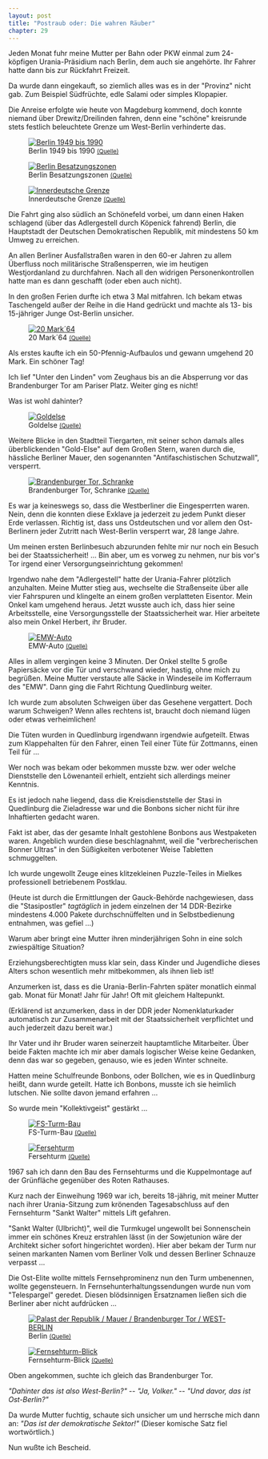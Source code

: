 ```yaml
---
layout: post
title: "Postraub oder: Die wahren Räuber"
chapter: 29
---
```




Jeden Monat fuhr meine Mutter per Bahn oder PKW einmal zum 24-köpfigen Urania-Präsidium nach
Berlin, dem auch sie angehörte. Ihr Fahrer hatte dann bis zur Rückfahrt
Freizeit.

Da wurde dann eingekauft, so ziemlich alles was es in der "Provinz" nicht gab.
Zum Beispiel Südfrüchte, edle Salami oder simples Klopapier.

Die Anreise erfolgte wie heute von Magdeburg kommend, doch
konnte niemand über Drewitz/Dreilinden fahren, denn eine "schöne" kreisrunde
stets festlich beleuchtete Grenze um West-Berlin verhinderte das.

<div><figure class="left"><a href="/bilder/109.jpg" title="Klicken f&uuml;r Grossansicht" rel="facebox"><img title="Berlin 1949 bis 1990" src="/bilder/thumb-109.png"></a><figcaption>Berlin 1949 bis 1990 <small><a href="http://de.wikipedia.org/w/index.php?title=Datei:Berlin_1949_bis_1990.png&amp;filetimestamp=20100217190929#file">(Quelle)</a></small></figcaption></figure><figure class="left"><a href="/bilder/110.jpg" title="Klicken f&uuml;r Grossansicht" rel="facebox"><img title="Berlin Besatzungszonen" src="/bilder/thumb-110.png"></a><figcaption>Berlin Besatzungszonen <small><a href="http://commons.wikimedia.org/wiki/File:Occupied_Germany_and_Berlin.png#file">(Quelle)</a></small></figcaption></figure><figure class="left"><a href="/bilder/111.jpg" title="Klicken f&uuml;r Grossansicht" rel="facebox"><img title="Innerdeutsche Grenze" src="/bilder/thumb-111.png"></a><figcaption>Innerdeutsche Grenze <small><a href="http://de.wikipedia.org/w/index.php?title=Datei:Karte_Innerdeutsche_Grenze.svg&amp;filetimestamp=20091107203515#file">(Quelle)</a></small></figcaption></figure><div style="clear: both"> </div>
</div>

Die Fahrt ging also südlich an Schönefeld vorbei, um dann einen Haken
schlagend (über das Adlergestell durch Köpenick fahrend) Berlin, die
Hauptstadt der Deutschen Demokratischen Republik, mit mindestens 50 km Umweg
zu erreichen.

An allen Berliner Ausfallstraßen waren in den 60-er Jahren zu allem Überfluss
noch militärische Straßensperren, wie im heutigen Westjordanland zu
durchfahren. Nach all den widrigen Personenkontrollen hatte man es dann
geschafft (oder eben auch nicht).

In den großen Ferien durfte ich etwa 3 Mal mitfahren. Ich bekam etwas
Taschengeld außer der Reihe in die Hand gedrückt und machte als 13- bis
15-jähriger Junge Ost-Berlin unsicher.

<figure class="right"><a href="/bilder/112.jpg" title="Klicken f&uuml;r Grossansicht" rel="facebox"><img title="20 Mark&#xb4;64" src="/bilder/thumb-112.png"></a><figcaption>20 Mark&#xb4;64 <small><a href="http://commons.wikimedia.org/wiki/File:20_m_a_1964.JPG#file">(Quelle)</a></small></figcaption></figure>
Als erstes kaufte ich ein 50-Pfennig-Aufbaulos und gewann umgehend 20 Mark.
Ein schöner Tag!

Ich lief "Unter den Linden" vom Zeughaus bis an die Absperrung vor das
Brandenburger Tor am Pariser Platz. Weiter ging es nicht!

Was ist wohl dahinter?

<figure class="left"><a href="/bilder/114.jpg" title="Klicken f&uuml;r Grossansicht" rel="facebox"><img title="Goldelse" src="/bilder/thumb-114.png"></a><figcaption>Goldelse <small><a href="http://commons.wikimedia.org/wiki/File:Berlin_Tiergarten_Siegessaeule_2.jpg#file">(Quelle)</a></small></figcaption></figure>
Weitere Blicke in den Stadtteil Tiergarten, mit seiner schon damals alles
überblickenden "Gold-Else" auf dem Großen Stern, waren durch die, hässliche
Berliner Mauer, den sogenannten "Antifaschistischen Schutzwall", versperrt.

<figure class="right"><a href="/bilder/113.jpg" title="Klicken f&uuml;r Grossansicht" rel="facebox"><img title="Brandenburger Tor, Schranke" src="/bilder/thumb-113.png"></a><figcaption>Brandenburger Tor, Schranke <small><a href="http://commons.wikimedia.org/wiki/File:Brandenburg_gate_1982.jpg#file">(Quelle)</a></small></figcaption></figure>
Es war ja keineswegs so, dass die Westberliner die Eingesperrten waren. Nein,
denn die konnten diese Exklave ja jederzeit zu jedem Punkt dieser Erde
verlassen. Richtig ist, dass uns Ostdeutschen und vor allem den Ost-Berlinern
jeder Zutritt nach West-Berlin versperrt war, 28 lange Jahre.

Um meinen ersten Berlinbesuch abzurunden fehlte mir nur noch ein Besuch bei
der Staatssicherheit! … Bin aber, um es vorweg zu nehmen, nur bis vor's Tor
irgend einer Versorgungseinrichtung gekommen!

Irgendwo nahe dem "Adlergestell" hatte der Urania-Fahrer plötzlich
anzuhalten. Meine Mutter stieg aus, wechselte die Straßenseite über alle vier
Fahrspuren und klingelte an einem großen verplatteten Eisentor. Mein Onkel kam
umgehend heraus. Jetzt wusste auch ich, dass hier seine Arbeitsstelle, eine
Versorgungsstelle der Staatssicherheit war. Hier arbeitete also mein Onkel Herbert,
ihr Bruder.

<figure class="left"><a href="/bilder/115.jpg" title="Klicken f&uuml;r Grossansicht" rel="facebox"><img title="EMW-Auto" src="/bilder/thumb-115.png"></a><figcaption>EMW-Auto <small><a href="http://commons.wikimedia.org/wiki/File:MHV_EMW_340_01.jpg#file">(Quelle)</a></small></figcaption></figure>
Alles in allem vergingen keine 3 Minuten. Der Onkel stellte 5 große
Papiersäcke vor die Tür und verschwand wieder, hastig, ohne mich zu begrüßen.
Meine Mutter verstaute alle Säcke in Windeseile im Kofferraum des "EMW". Dann
ging die Fahrt Richtung Quedlinburg weiter.

Ich wurde zum absoluten Schweigen über das Gesehene vergattert. Doch warum
Schweigen? Wenn alles rechtens ist, braucht doch niemand lügen oder etwas
verheimlichen!

Die Tüten wurden in Quedlinburg irgendwann irgendwie aufgeteilt. Etwas zum
Klappehalten für den Fahrer, einen Teil einer Tüte für Zottmanns, einen Teil
für …

Wer noch was bekam oder bekommen musste bzw. wer oder welche Dienststelle den
Löwenanteil erhielt, entzieht sich allerdings meiner Kenntnis.

Es ist jedoch nahe liegend, dass die Kreisdienststelle der Stasi in
Quedlinburg die Zieladresse war und die Bonbons sicher nicht für ihre
Inhaftierten gedacht waren.

Fakt ist aber, das der gesamte Inhalt gestohlene Bonbons aus Westpaketen
waren. Angeblich wurden diese beschlagnahmt, weil die "verbrecherischen Bonner
Ultras" in den Süßigkeiten verbotener Weise Tabletten schmuggelten.

Ich wurde ungewollt Zeuge eines klitzekleinen Puzzle-Teiles in Mielkes
professionell betriebenem Postklau.

(Heute ist durch die Ermittlungen der Gauck-Behörde nachgewiesen, dass die
"Stasipostler" _tagtäglich_ in jedem einzelnen der 14 DDR-Bezirke mindestens
4.000 Pakete durchschnüffelten und in Selbstbedienung entnahmen, was gefiel …)

Warum aber bringt eine Mutter ihren minderjährigen Sohn in eine solch
zwiespältige Situation?

Erziehungsberechtigten muss klar sein, dass Kinder und Jugendliche dieses
Alters schon wesentlich mehr mitbekommen, als ihnen lieb ist!

Anzumerken ist, dass es die Urania-Berlin-Fahrten später monatlich einmal gab. Monat
für Monat! Jahr für Jahr! Oft mit gleichem Haltepunkt.

(Erklärend ist anzumerken, dass in der DDR jeder Nomenklaturkader automatisch
zur Zusammenarbeit mit der Staatssicherheit verpflichtet und auch jederzeit
dazu bereit war.)

Ihr Vater und ihr Bruder waren seinerzeit hauptamtliche Mitarbeiter. Über
beide Fakten machte ich mir aber damals logischer Weise keine Gedanken, denn
das war so gegeben, genauso, wie es jeden Winter schneite.

Hatten meine Schulfreunde Bonbons, oder Bollchen, wie es in Quedlinburg heißt,
dann wurde geteilt. Hatte ich Bonbons, musste ich sie heimlich lutschen. Nie
sollte davon jemand erfahren …

So wurde mein "Kollektivgeist" gestärkt …

<figure class="right"><a href="/bilder/116.jpg" title="Klicken f&uuml;r Grossansicht" rel="facebox"><img title="FS-Turm-Bau" src="/bilder/thumb-116.png"></a><figcaption>FS-Turm-Bau <small><a href="http://de.wikipedia.org/w/index.php?title=Datei:Bundesarchiv_Bild_183-F0818-0022-001,_Berlin,_Fernsehturm,_Bau.jpg&amp;filetimestamp=20091122232555#file">(Quelle)</a></small></figcaption></figure>
<figure class="right"><a href="/bilder/117.jpg" title="Klicken f&uuml;r Grossansicht" rel="facebox"><img title="Fersehturm" src="/bilder/thumb-117.png"></a><figcaption>Fersehturm <small><a href="http://commons.wikimedia.org/wiki/File:Crosses_of_Berliner_Fersehturm_and_Berliner_Dom.jpg#file">(Quelle)</a></small></figcaption></figure>
1967 sah ich dann den Bau des Fernsehturms und die Kuppelmontage auf der
Grünfläche gegenüber des Roten Rathauses.

Kurz nach der Einweihung 1969 war ich, bereits 18-jährig, mit meiner Mutter nach ihrer
Urania-Sitzung zum krönenden Tagesabschluss auf den Fernsehturm "Sankt Walter"
mittels Lift gefahren.

"Sankt Walter (Ulbricht)", weil die Turmkugel ungewollt bei Sonnenschein immer
ein schönes Kreuz erstrahlen lässt (in der Sowjetunion wäre der Architekt
sicher sofort hingerichtet worden). Hier aber bekam der Turm nur seinen
markanten Namen vom Berliner Volk und dessen Berliner Schnauze verpasst …

Die Ost-Elite wollte mittels Fernsehprominenz nun den Turm umbenennen, wollte
gegensteuern. In Fernsehunterhaltungssendungen wurde nun vom "Telespargel"
geredet. Diesen blödsinnigen Ersatznamen ließen sich die Berliner aber nicht
aufdrücken …

<figure class="right"><a href="/bilder/119.jpg" title="Klicken f&uuml;r Grossansicht" rel="facebox"><img title="Palast der Republik / Mauer / Brandenburger Tor / WEST-BERLIN" src="/bilder/thumb-119.png"></a><figcaption>Berlin <small><a href="http://commons.wikimedia.org/wiki/File:Unter_den_Linden.jpg#file">(Quelle)</a></small></figcaption></figure>
<figure class="right"><a href="/bilder/118.jpg" title="Klicken f&uuml;r Grossansicht" rel="facebox"><img title="Fernsehturm-Blick" src="/bilder/thumb-118.png"></a><figcaption>Fernsehturm-Blick <small><a href="http://commons.wikimedia.org/wiki/File:Fernsehturm_Berlin_view_from_inside_20070228.jpg#file">(Quelle)</a></small></figcaption></figure>
Oben angekommen, suchte ich gleich das Brandenburger Tor.

_"Dahinter das ist also West-Berlin?"_ -- _"Ja, Volker."_ -- _"Und davor, das
ist Ost-Berlin?"_

Da wurde Mutter fuchtig, schaute sich unsicher um und herrsche mich dann
an: _"Das ist der demokratische Sektor!"_ (Dieser komische Satz fiel
wortwörtlich.)

Nun wußte ich Bescheid.

